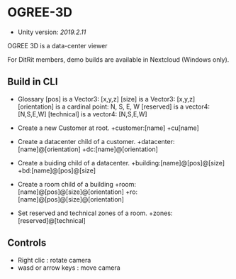 # OGREE-3D

- Unity version: *2019.2.11*

OGREE 3D is a data-center viewer

For DitRit members, demo builds are available in Nextcloud (Windows only).

## Build in CLI

- Glossary
[pos] is a Vector3: [x,y,z]
[size] is a Vector3: [x,y,z]
[orientation] is a cardinal point: N, S, E, W
[reserved] is a vector4: [N,S,E,W]
[technical] is a vector4: [N,S,E,W]

- Create a new Customer at root.
+customer:[name]
+cu[name]

- Create a datacenter child of a customer.
+datacenter:[name]@[orientation]
+dc:[name]@[orientation]

- Create a buiding child of a datacenter.
+building:[name]@[pos]@[size]
+bd:[name]@[pos]@[size]

- Create a room child of a building
+room:[name]@[pos]@[size]@[orientation]
+ro:[name]@[pos]@[size]@[orientation]

- Set reserved and technical zones of a room.
+zones:[reserved]@[technical]


## Controls
- Right clic : rotate camera
- wasd or arrow keys : move camera
